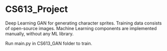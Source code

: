 # CS613_Project
Deep Learning GAN for generating character sprites. Training data consists of open-source images. Machine Learning components are implemented manually, without any ML library.

Run main.py in CS613_GAN folder to train.
